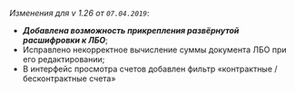_Изменения для v 1.26 от `07.04.2019`_:
- ***Добавлена возможность прикрепления развёрнутой расшифровки к ЛБО***;
- Исправлено некорректное вычисление суммы документа ЛБО при его редактировании;
- В интерфейс просмотра счетов добавлен фильтр «контрактные / бесконтрактные счета»
